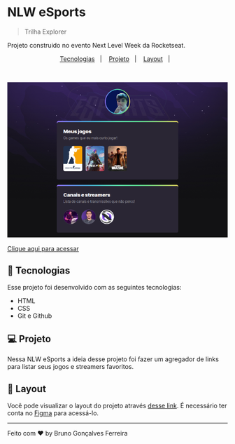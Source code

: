# NLW eSports

> Trilha Explorer

Projeto construido no evento Next Level Week da Rocketseat.

<p align="center">
  <a href="#-tecnologias">Tecnologias</a>&nbsp;&nbsp;&nbsp;|&nbsp;&nbsp;&nbsp;
  <a href="#-projeto">Projeto</a>&nbsp;&nbsp;&nbsp;|&nbsp;&nbsp;&nbsp;
  <a href="#-layout">Layout</a>&nbsp;&nbsp;&nbsp;|&nbsp;&nbsp;&nbsp;
</p>

<br>

![preview](./.github/preview.png)

[Clique aqui para acessar](https://brunogoncalvesferreira.github.io/NLWeSports/)

## 🚀 Tecnologias

Esse projeto foi desenvolvido com as seguintes tecnologias:

- HTML
- CSS
- Git e Github

## 💻 Projeto

Nessa NLW eSports a ideia desse projeto foi fazer um agregador de links para listar seus jogos e streamers favoritos.


## 🔖 Layout

Você pode visualizar o layout do projeto através [desse link](https://www.figma.com/community/file/1150897317533332617). É necessário ter conta no [Figma](https://figma.com) para acessá-lo.

---

Feito com ♥ by Bruno Gonçalves Ferreira
